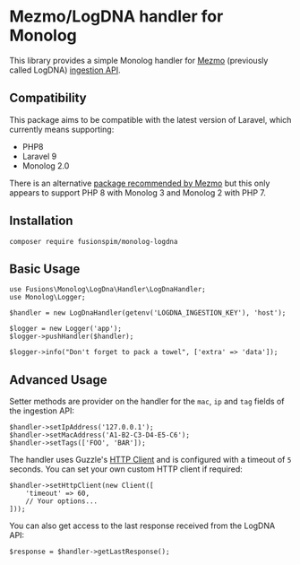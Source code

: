 # Mezmo/LogDNA handler for Monolog

This library provides a simple Monolog handler for [Mezmo](https://www.mezmo.com/) (previously called LogDNA) [ingestion API](https://docs.logdna.com/reference#logsingest). 

## Compatibility

This package aims to be compatible with the latest version of Laravel, which currently means supporting:

* PHP8
* Laravel 9
* Monolog 2.0

There is an alternative [package recommended by Mezmo](https://github.com/nvanheuverzwijn/monolog-logdna) but this only appears to support PHP 8 with Monolog 3 and Monolog 2 with PHP 7.

## Installation

```
composer require fusionspim/monolog-logdna
```

## Basic Usage

```
use Fusions\Monolog\LogDna\Handler\LogDnaHandler;
use Monolog\Logger;

$handler = new LogDnaHandler(getenv('LOGDNA_INGESTION_KEY'), 'host');

$logger = new Logger('app');
$logger->pushHandler($handler);

$logger->info("Don't forget to pack a towel", ['extra' => 'data']);
```

## Advanced Usage

Setter methods are provider on the handler for the `mac`, `ip` and `tag` fields of the ingestion API:

```
$handler->setIpAddress('127.0.0.1');
$handler->setMacAddress('A1-B2-C3-D4-E5-C6');
$handler->setTags(['FOO', 'BAR']);
```

The handler uses Guzzle's [HTTP Client](http://docs.guzzlephp.org/en/stable/) and is configured with a timeout of `5` seconds. You can set your own custom HTTP client if required:

```
$handler->setHttpClient(new Client([
    'timeout' => 60,
    // Your options...
]));
```

You can also get access to the last response received from the LogDNA API:
```
$response = $handler->getLastResponse();
```
